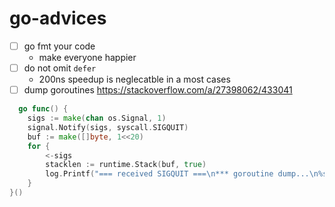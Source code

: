 # go-advices

- [ ] go fmt your code
  - make everyone happier
- [ ] do not omit `defer`
  - 200ns speedup is neglecatble in a most cases
- [ ] dump goroutines https://stackoverflow.com/a/27398062/433041
```go
  go func() {
    sigs := make(chan os.Signal, 1)
    signal.Notify(sigs, syscall.SIGQUIT)
    buf := make([]byte, 1<<20)
    for {
        <-sigs
        stacklen := runtime.Stack(buf, true)
        log.Printf("=== received SIGQUIT ===\n*** goroutine dump...\n%s\n*** end\n", buf[:stacklen])
    }
}()
```

